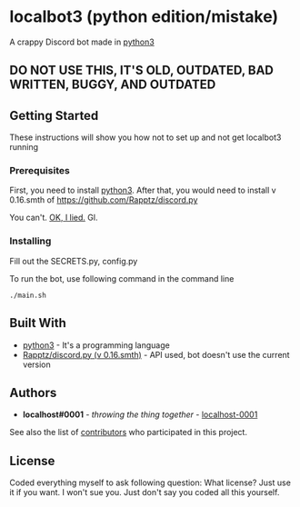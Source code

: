 # localbot3 (python edition/mistake)

A crappy Discord bot made in [python3](https://www.python.org/download/releases/3.0/)

## DO NOT USE THIS, IT'S OLD, OUTDATED, BAD WRITTEN, BUGGY, AND OUTDATED 

## Getting Started

These instructions will show you how not to set up and not get localbot3 running

### Prerequisites

First, you need to install [python3](https://www.python.org/download/releases/3.0/).
After that, you would need to install v 0.16.smth of https://github.com/Rapptz/discord.py


You can't. [OK, I lied.](https://github.com/Rapptz/discord.py/releases/tag/v0.16.12) Gl. 


### Installing

Fill out the SECRETS.py, config.py

To run the bot, use following command in the command line 
```
./main.sh
```

## Built With

* [python3](https://www.python.org/download/releases/3.0/) - It's a programming language
* [Rapptz/discord.py (v 0.16.smth)](https://github.com/Rapptz/discord.py) - API used, bot doesn't use the current version

## Authors

* **localhost#0001** - *throwing the thing together* - [localhost-0001](https://github.com/localhost-0001)

See also the list of [contributors](https://github.com/localhost-0001/localbot/contributors) who participated in this project.

## License

Coded everything myself to ask following question: What license? Just use it if you want. I won't sue you. Just don't say you coded all this yourself.
